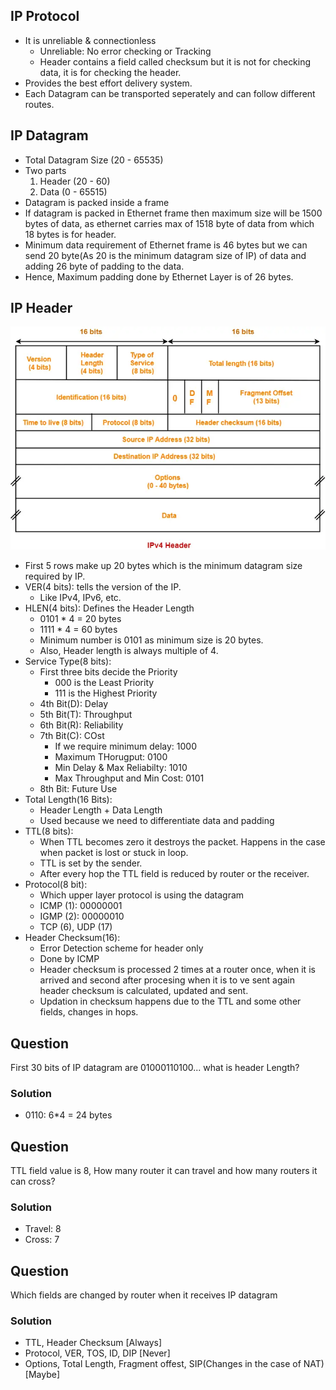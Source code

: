 ## IP Protocol
- It is unreliable & connectionless
  - Unreliable: No error checking or Tracking
  - Header contains a field called checksum but it is not for checking data, it is for checking the header.
- Provides the best effort delivery system.
- Each Datagram can be transported seperately and can follow different routes.

## IP Datagram
- Total Datagram Size (20 - 65535)
- Two parts
  1. Header (20 - 60)
  2. Data   (0 - 65515)
- Datagram is packed inside a frame
- If datagram is packed in Ethernet frame then maximum size will be 1500 bytes of data, as ethernet carries max of 1518 byte of data from which 18 bytes is for header.
- Minimum data requirement of Ethernet frame is 46 bytes but we can send 20 byte(As 20 is the minimum datagram size of IP) of data and adding 26 byte of padding to the data.
- Hence, Maximum padding done by Ethernet Layer is of 26 bytes.

## IP Header
![Header](image.png)
- First 5 rows make up 20 bytes which is the minimum datagram size required by IP.
- VER(4 bits): tells the version of the IP.
  - Like IPv4, IPv6, etc.
- HLEN(4 bits): Defines the Header Length
  - 0101 * 4 = 20 bytes
  - 1111 * 4 = 60 bytes
  - Minimum number is 0101 as minimum size is 20 bytes.
  - Also, Header length is always multiple of 4.
- Service Type(8 bits): 
  - First three bits decide the Priority
    - 000 is the Least Priority
    - 111 is the Highest Priority
  - 4th Bit(D): Delay
  - 5th Bit(T): Throughput
  - 6th Bit(R): Reliability
  - 7th Bit(C): COst
    - If we require minimum delay: 1000
    - Maximum THorugput: 0100
    - Min Delay & Max Reliabilty: 1010
    - Max Throughput and Min Cost: 0101
  - 8th Bit: Future Use
- Total Length(16 Bits):
  - Header Length + Data Length
  - Used because we need to differentiate data and padding
- TTL(8 bits):
  - When TTL becomes zero it destroys the packet. Happens in the case when packet is lost or stuck in loop.
  - TTL is set by the sender.
  - After every hop the TTL field is reduced by router or the receiver.
- Protocol(8 bit):
  - Which upper layer protocol is using the datagram
  - ICMP (1): 00000001
  - IGMP (2): 00000010
  - TCP (6), UDP (17)
- Header Checksum(16):
  - Error Detection scheme for header only
  - Done by ICMP
  - Header checksum is processed 2 times at a router once, when it is arrived and second after procesing when it is to ve sent again header checksum is calculated, updated and sent.
  - Updation in checksum happens due to the TTL and some other fields, changes in hops.

## Question
First 30 bits of IP datagram are 01000110100... what is header Length?

### Solution
- 0110: 6*4 = 24 bytes

## Question
TTL field value is 8, How many router it can travel and how many routers it can cross?

### Solution
- Travel: 8
- Cross: 7

## Question
Which fields are changed by router when it receives IP datagram

### Solution
- TTL, Header Checksum [Always]
- Protocol, VER, TOS, ID, DIP [Never]
- Options, Total Length, Fragment offest, SIP(Changes in the case of NAT) [Maybe] 